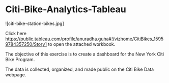 # Citi-Bike-Analytics-Tableau
![citi-bike-station-bikes.jpg]

Click here https://public.tableau.com/profile/anuradha.guha#!/vizhome/CitiBikes_15959784357250/Story1 to open the attached workbook.

The objective of this exercise is to create a dashboard for the New York Citi Bike Program.

The data is collected, organized, and made public on the Citi Bike Data webpage.
